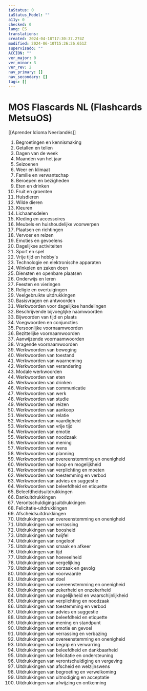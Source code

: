 ```yaml
---
iaStatus: 0
iaStatus_Model: ""
a11y: 0
checked: 0
lang: ES
translations: 
created: 2024-04-18T17:30:37.274Z
modified: 2024-06-10T15:26:26.651Z
supervisado: ""
ACCION: ""
ver_major: 0
ver_minor: 3
ver_rev: 2
nav_primary: []
nav_secondary: []
tags: []
---
```

# MOS Flascards NL (Flashcards MetsuOS)

[[Aprender Idioma Neerlandés]]

1. Begroetingen en kennismaking
2. Getallen en tellen
3. Dagen van de week
4. Maanden van het jaar
5. Seizoenen
6. Weer en klimaat
7. Familie en verwantschap
8. Beroepen en bezigheden
9. Eten en drinken
10. Fruit en groenten
11. Huisdieren
12. Wilde dieren
13. Kleuren
14. Lichaamsdelen
15. Kleding en accessoires
16. Meubels en huishoudelijke voorwerpen
17. Plaatsen en richtingen
18. Vervoer en reizen
19. Emoties en gevoelens
20. Dagelijkse activiteiten
21. Sport en spel
22. Vrije tijd en hobby's
23. Technologie en elektronische apparaten
24. Winkelen en zaken doen
25. Diensten en openbare plaatsen
26. Onderwijs en leren
27. Feesten en vieringen
28. Religie en overtuigingen
29. Veelgebruikte uitdrukkingen
30. Basisvragen en antwoorden
31. Werkwoorden voor dagelijkse handelingen
32. Beschrijvende bijvoeglijke naamwoorden
33. Bijwoorden van tijd en plaats
34. Voegwoorden en conjuncties
35. Persoonlijke voornaamwoorden
36. Bezittelijke voornaamwoorden
37. Aanwijzende voornaamwoorden
38. Vragende voornaamwoorden
39. Werkwoorden van beweging
40. Werkwoorden van toestand
41. Werkwoorden van waarneming
42. Werkwoorden van verandering
43. Modale werkwoorden
44. Werkwoorden van eten
45. Werkwoorden van drinken
46. Werkwoorden van communicatie
47. Werkwoorden van werk
48. Werkwoorden van studie
49. Werkwoorden van reizen
50. Werkwoorden van aankoop
51. Werkwoorden van relatie
52. Werkwoorden van vaardigheid
53. Werkwoorden van vrije tijd
54. Werkwoorden van emotie
55. Werkwoorden van noodzaak
56. Werkwoorden van mening
57. Werkwoorden van wens
58. Werkwoorden van planning
59. Werkwoorden van overeenstemming en onenigheid
60. Werkwoorden van hoop en mogelijkheid
61. Werkwoorden van verplichting en moeten
62. Werkwoorden van toestemming en verbod
63. Werkwoorden van advies en suggestie
64. Werkwoorden van beleefdheid en etiquette
65. Beleefdheidsuitdrukkingen
66. Dankuitdrukkingen
67. Verontschuldigingsuitdrukkingen
68. Felicitatie-uitdrukkingen
69. Afscheidsuitdrukkingen
70. Uitdrukkingen van overeenstemming en onenigheid
71. Uitdrukkingen van verrassing
72. Uitdrukkingen van boosheid
73. Uitdrukkingen van twijfel
74. Uitdrukkingen van ongeloof
75. Uitdrukkingen van smaak en afkeer
76. Uitdrukkingen van tijd
77. Uitdrukkingen van hoeveelheid
78. Uitdrukkingen van vergelijking
79. Uitdrukkingen van oorzaak en gevolg
80. Uitdrukkingen van voorwaarde
81. Uitdrukkingen van doel
82. Uitdrukkingen van overeenstemming en onenigheid
83. Uitdrukkingen van zekerheid en onzekerheid
84. Uitdrukkingen van mogelijkheid en waarschijnlijkheid
85. Uitdrukkingen van verplichting en noodzaak
86. Uitdrukkingen van toestemming en verbod
87. Uitdrukkingen van advies en suggestie
88. Uitdrukkingen van beleefdheid en etiquette
89. Uitdrukkingen van mening en standpunt
90. Uitdrukkingen van emotie en gevoel
91. Uitdrukkingen van verrassing en verbazing
92. Uitdrukkingen van overeenstemming en onenigheid
93. Uitdrukkingen van begrip en verwarring
94. Uitdrukkingen van beleefdheid en dankbaarheid
95. Uitdrukkingen van felicitatie en ondersteuning
96. Uitdrukkingen van verontschuldiging en vergeving
97. Uitdrukkingen van afscheid en welzijnswens
98. Uitdrukkingen van begroeting en verwelkoming
99. Uitdrukkingen van uitnodiging en acceptatie
100. Uitdrukkingen van afwijzing en ontkenning
